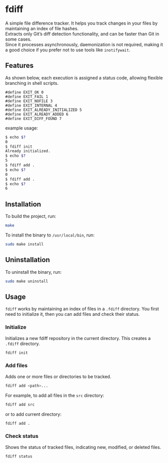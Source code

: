 # fdiff
A simple file difference tracker. It helps you track changes in your files by maintaining an index of file hashes.  
Extracts only Git’s diff detection functionality, and can be faster than Git in some cases.  
Since it processes asynchronously, daemonization is not required, making it a good choice if you prefer not to use tools like `inotifywait`.  

## Features
As shown below, each execution is assigned a status code, allowing flexible branching in shell scripts.

```
#define EXIT_OK 0
#define EXIT_FAIL 1
#define EXIT_NOFILE 3
#define EXIT_INTERNAL 4
#define EXIT_ALREADY_INITIALIZED 5
#define EXIT_ALREADY_ADDED 6
#define EXIT_DIFF_FOUND 7
```

example usage:
```bash
$ echo $?
0
$ fdiff init
Already initialized.
$ echo $?
5
$ fdiff add .
$ echo $?
0
$ fdiff add .
$ echo $?
6
```

## Installation

To build the project, run:
```bash
make
```

To install the binary to `/usr/local/bin`, run:
```bash
sudo make install
```

## Uninstallation
To uninstall the binary, run:
```bash
sudo make uninstall
```

## Usage

`fdiff` works by maintaining an index of files in a `.fdiff` directory. You first need to initialize it, then you can add files and check their status.

### Initialize

Initializes a new fdiff repository in the current directory. This creates a `.fdiff` directory.
```bash
fdiff init
```

### Add files

Adds one or more files or directories to be tracked.
```bash
fdiff add <path>...
```
For example, to add all files in the `src` directory:
```bash
fdiff add src
```
or to add current directory:
```bash
fdiff add .
```

### Check status

Shows the status of tracked files, indicating new, modified, or deleted files.
```bash
fdiff status
```
